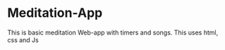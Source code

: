 # Meditation-App
This is basic meditation Web-app with timers and songs. This uses html, css and Js
